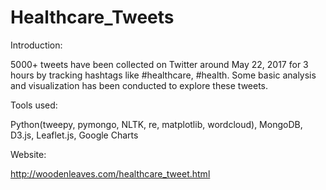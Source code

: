 # Healthcare_Tweets

Introduction:

5000+ tweets have been collected on Twitter around May 22, 2017 for 3 hours by tracking hashtags like #healthcare, #health. Some basic analysis and visualization has been conducted to explore these tweets.

Tools used:

Python(tweepy, pymongo, NLTK, re, matplotlib, wordcloud), MongoDB, D3.js, Leaflet.js, Google Charts

Website:

http://woodenleaves.com/healthcare_tweet.html
